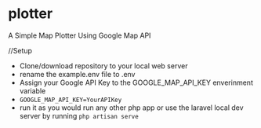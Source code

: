 # plotter
A Simple Map Plotter Using Google Map API

//Setup
* Clone/download repository to your local web server
* rename the example.env file to .env
* Assign your Google API Key to the GOOGLE_MAP_API_KEY enverinment variable
* <code>GOOGLE_MAP_API_KEY=YourAPIKey</code>
* run it as you would run any other php app or use the laravel local dev server by running <code>php artisan serve</cod>
